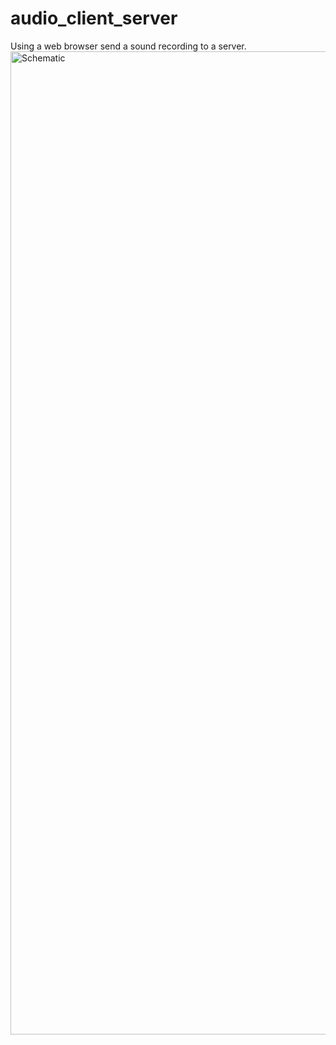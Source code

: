 # audio_client_server
Using a web browser send a sound recording to a server.
<img width="1573" alt="Schematic" src="https://github.com/davidbmar/audio_client_server/assets/32729467/ab19d948-1074-4fe6-bd61-4f797f07e047">
